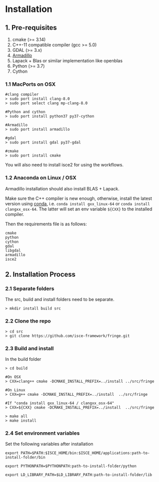 # Installation

## 1. Pre-requisites

1. cmake (>= 3.14)
2. C++-11 compatible compiler (gcc >= 5.0)
3. GDAL (>= 3.x)
4. [Armadillo](http://arma.sourceforge.net/) 
5. Lapack + Blas or similar implementation like openblas
6. Python (>= 3.7)
7. Cython


### 1.1 MacPorts on OSX

```
#clang compiler
> sudo port install clang-8.0
> sudo port select clang mp-clang-8.0

#Python and cython
> sudo port install python37 py37-cython

#Armadillo
> sudo port install armadillo

#gdal
> sudo port install gdal py37-gdal

#cmake
> sudo port install cmake
```

You will also need to install isce2 for using the workflows.

### 1.2 Anaconda on Linux / OSX

Armadillo installation should also install BLAS + Lapack.

Make sure the C++ compiler is new enough, otherwise, install the latest version using [conda](https://docs.conda.io/projects/conda-build/en/latest/resources/compiler-tools.html), i.e. `conda install gxx_linux-64` or `conda install clangxx_osx-64`. The latter will set an env variable `${CXX}` to the installed compiler.

Then the requirements file is as follows:

```
cmake
python
cython
gdal
libgdal
armadillo
isce2
```

## 2. Installation Process

### 2.1 Separate folders

The src, build and install folders need to be separate.

```
> mkdir install build src
```

### 2.2 Clone the repo

```
> cd src
> git clone https://github.com/isce-framework/fringe.git
```

### 2.3 Build and install

In the build folder

```
> cd build

#On OSX
> CXX=clang++ cmake -DCMAKE_INSTALL_PREFIX=../install ../src/fringe

#On Linux
> CXX=g++ cmake -DCMAKE_INSTALL_PREFIX=../install  ../src/fringe

#If "conda install gxx_linux-64 / clangxx_osx-64"
> CXX=${CXX} cmake -DCMAKE_INSTALL_PREFIX=../install  ../src/fringe

> make all
> make install
```

### 2.4 Set environment variables

Set the following variables after installation

```
export PATH=$PATH:$ISCE_HOME/bin:$ISCE_HOME/applications:path-to-install-folder/bin

export PYTHONPATH=$PYTHONPATH:path-to-install-folder/python

export LD_LIBRARY_PATH=$LD_LIBRARY_PATH:path-to-install-folder/lib
```
